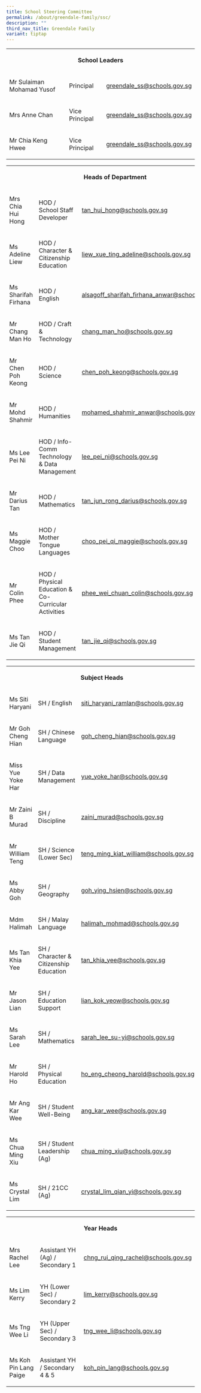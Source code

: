```yaml
---
title: School Steering Committee
permalink: /about/greendale-family/ssc/
description: ""
third_nav_title: Greendale Family
variant: tiptap
---
```

<table style="minWidth: 75px">
<colgroup>
<col>
<col>
<col>
</colgroup>
<tbody>
<tr>
<th rowspan="1" colspan="3">
<p>School Leaders</p>
</th>
</tr>
<tr>
<td rowspan="1" colspan="1">
<p>Mr Sulaiman Mohamad Yusof</p>
</td>
<td rowspan="1" colspan="1">
<p>Principal</p>
</td>
<td rowspan="1" colspan="1">
<p><a href="mailto:greendale_ss@schools.gov.sg" rel="noopener noreferrer nofollow" target="_blank">greendale_ss@schools.gov.sg</a>
</p>
</td>
</tr>
<tr>
<td rowspan="1" colspan="1">
<p>Mrs Anne Chan</p>
</td>
<td rowspan="1" colspan="1">
<p>Vice Principal</p>
</td>
<td rowspan="1" colspan="1">
<p><a href="mailto:greendale_ss@schools.gov.sg" rel="noopener noreferrer nofollow" target="_blank">greendale_ss@schools.gov.sg</a>
</p>
</td>
</tr>
<tr>
<td rowspan="1" colspan="1">
<p>Mr Chia Keng Hwee</p>
</td>
<td rowspan="1" colspan="1">
<p>Vice Principal</p>
</td>
<td rowspan="1" colspan="1">
<p><a href="mailto:greendale_ss@schools.gov.sg" rel="noopener noreferrer nofollow" target="_blank">greendale_ss@schools.gov.sg</a>
</p>
</td>
</tr>
</tbody>
</table>
<table style="minWidth: 75px">
<colgroup>
<col>
<col>
<col>
</colgroup>
<tbody>
<tr>
<th rowspan="1" colspan="3">
<p>Heads of Department</p>
</th>
</tr>
<tr>
<td rowspan="1" colspan="1">
<p>Mrs Chia Hui Hong</p>
</td>
<td rowspan="1" colspan="1">
<p>HOD / School Staff Developer</p>
</td>
<td rowspan="1" colspan="1">
<p><a href="mailto:tan_hui_hong@schools.gov.sg" rel="noopener noreferrer nofollow" target="_blank">tan_hui_hong@schools.gov.sg</a>
</p>
</td>
</tr>
<tr>
<td rowspan="1" colspan="1">
<p>Ms Adeline Liew</p>
</td>
<td rowspan="1" colspan="1">
<p>HOD / Character &amp; Citizenship Education</p>
</td>
<td rowspan="1" colspan="1">
<p><a href="mailto:liew_xue_ting_adeline@schools.gov.sg" rel="noopener noreferrer nofollow" target="_blank">liew_xue_ting_adeline@schools.gov.sg</a>
</p>
</td>
</tr>
<tr>
<td rowspan="1" colspan="1">
<p>Ms Sharifah Firhana</p>
</td>
<td rowspan="1" colspan="1">
<p>HOD / English</p>
</td>
<td rowspan="1" colspan="1">
<p><a href="mailto:alsagoff_sharifah_firhana_anwar@schools.gov.sg" rel="noopener noreferrer nofollow" target="_blank">alsagoff_sharifah_firhana_anwar@schools.gov.sg</a>
</p>
</td>
</tr>
<tr>
<td rowspan="1" colspan="1">
<p>Mr Chang Man Ho</p>
</td>
<td rowspan="1" colspan="1">
<p>HOD / Craft &amp; Technology</p>
</td>
<td rowspan="1" colspan="1">
<p><a href="mailto:chang_man_ho@schools.gov.sg" rel="noopener noreferrer nofollow" target="_blank">chang_man_ho@schools.gov.sg</a>
</p>
</td>
</tr>
<tr>
<td rowspan="1" colspan="1">
<p>Mr Chen Poh Keong</p>
</td>
<td rowspan="1" colspan="1">
<p>HOD / Science</p>
</td>
<td rowspan="1" colspan="1">
<p><a href="mailto:chen_poh_keong@moe.edu.sg" rel="noopener noreferrer nofollow" target="_blank">chen_poh_keong@schools.gov.sg</a>
</p>
</td>
</tr>
<tr>
<td rowspan="1" colspan="1">
<p>Mr Mohd Shahmir</p>
</td>
<td rowspan="1" colspan="1">
<p>HOD / Humanities</p>
</td>
<td rowspan="1" colspan="1">
<p><a href="mailto:mohamed_shahmir_anwar@schools.gov.sg" rel="noopener noreferrer nofollow" target="_blank">mohamed_shahmir_anwar@schools.gov.sg</a>
</p>
</td>
</tr>
<tr>
<td rowspan="1" colspan="1">
<p>Ms Lee Pei Ni</p>
</td>
<td rowspan="1" colspan="1">
<p>HOD / Info-Comm Technology &amp; Data Management</p>
</td>
<td rowspan="1" colspan="1">
<p><a href="mailto:lee_pei_ni@schools.gov.sg" rel="noopener noreferrer nofollow" target="_blank">lee_pei_ni@schools.gov.sg</a>
</p>
</td>
</tr>
<tr>
<td rowspan="1" colspan="1">
<p>Mr Darius Tan</p>
</td>
<td rowspan="1" colspan="1">
<p>HOD / Mathematics</p>
</td>
<td rowspan="1" colspan="1">
<p><a href="mailto:tan_jun_rong_darius@schools.gov.sg" rel="noopener noreferrer nofollow" target="_blank">tan_jun_rong_darius@schools.gov.sg</a>
</p>
</td>
</tr>
<tr>
<td rowspan="1" colspan="1">
<p>Ms Maggie Choo</p>
</td>
<td rowspan="1" colspan="1">
<p>HOD / Mother Tongue Languages</p>
</td>
<td rowspan="1" colspan="1">
<p><a href="mailto:choo_pei_qi_maggie@schools.gov.sg" rel="noopener noreferrer nofollow" target="_blank">choo_pei_qi_maggie@schools.gov.sg</a>
</p>
</td>
</tr>
<tr>
<td rowspan="1" colspan="1">
<p>Mr Colin Phee</p>
</td>
<td rowspan="1" colspan="1">
<p>HOD / Physical Education &amp; Co-Curricular Activities</p>
</td>
<td rowspan="1" colspan="1">
<p><a href="mailto:phee_wei_chuan_colin@schools.gov.sg" rel="noopener noreferrer nofollow" target="_blank">phee_wei_chuan_colin@schools.gov.sg</a>
</p>
</td>
</tr>
<tr>
<td rowspan="1" colspan="1">
<p>Ms Tan Jie Qi</p>
</td>
<td rowspan="1" colspan="1">
<p>HOD / Student Management</p>
</td>
<td rowspan="1" colspan="1">
<p><a href="mailto:tan_jie_qi@schools.gov.sg" rel="noopener noreferrer nofollow" target="_blank">tan_jie_qi@schools.gov.sg</a>
</p>
</td>
</tr>
</tbody>
</table>
<table style="minWidth: 75px">
<colgroup>
<col>
<col>
<col>
</colgroup>
<tbody>
<tr>
<th rowspan="1" colspan="3">
<p>Subject Heads</p>
</th>
</tr>
<tr>
<td rowspan="1" colspan="1">
<p>Ms Siti Haryani</p>
</td>
<td rowspan="1" colspan="1">
<p>SH / English</p>
</td>
<td rowspan="1" colspan="1">
<p><a href="mailto:siti_haryani_ramlan@schools.gov.sg" rel="noopener noreferrer nofollow" target="_blank">siti_haryani_ramlan@schools.gov.sg</a>
</p>
</td>
</tr>
<tr>
<td rowspan="1" colspan="1">
<p>Mr Goh Cheng Hian</p>
</td>
<td rowspan="1" colspan="1">
<p>SH / Chinese Language</p>
</td>
<td rowspan="1" colspan="1">
<p><a href="mailto:goh_cheng_hian@schools.gov.sg" rel="noopener noreferrer nofollow" target="_blank">goh_cheng_hian@schools.gov.sg</a>
</p>
</td>
</tr>
<tr>
<td rowspan="1" colspan="1">
<p>Miss Yue Yoke Har</p>
</td>
<td rowspan="1" colspan="1">
<p>SH / Data Management</p>
</td>
<td rowspan="1" colspan="1">
<p><a href="mailto:yue_yoke_har@schools.gov.sg" rel="noopener noreferrer nofollow" target="_blank">yue_yoke_har@schools.gov.sg</a>
</p>
</td>
</tr>
<tr>
<td rowspan="1" colspan="1">
<p>Mr Zaini B Murad</p>
</td>
<td rowspan="1" colspan="1">
<p>SH / Discipline</p>
</td>
<td rowspan="1" colspan="1">
<p><a href="mailto:zaini_murad@schools.gov.sg" rel="noopener noreferrer nofollow" target="_blank">zaini_murad@schools.gov.sg</a>
</p>
</td>
</tr>
<tr>
<td rowspan="1" colspan="1">
<p>Mr William Teng</p>
</td>
<td rowspan="1" colspan="1">
<p>SH / Science (Lower Sec)</p>
</td>
<td rowspan="1" colspan="1">
<p><a href="mailto:teng_ming_kiat_william@schools.gov.sg" rel="noopener noreferrer nofollow" target="_blank">teng_ming_kiat_william@schools.gov.sg</a>
</p>
</td>
</tr>
<tr>
<td rowspan="1" colspan="1">
<p>Ms Abby Goh</p>
</td>
<td rowspan="1" colspan="1">
<p>SH / Geography</p>
</td>
<td rowspan="1" colspan="1">
<p><a href="mailto:goh_ying_hsien@schools.gov.sg" rel="noopener noreferrer nofollow" target="_blank">goh_ying_hsien@schools.gov.sg</a>
</p>
</td>
</tr>
<tr>
<td rowspan="1" colspan="1">
<p>Mdm Halimah</p>
</td>
<td rowspan="1" colspan="1">
<p>SH / Malay Language</p>
</td>
<td rowspan="1" colspan="1">
<p><a href="mailto:halimah_mohmad@schools.gov.sg" rel="noopener noreferrer nofollow" target="_blank">halimah_mohmad@schools.gov.sg</a>
</p>
</td>
</tr>
<tr>
<td rowspan="1" colspan="1">
<p>Ms Tan Khia Yee</p>
</td>
<td rowspan="1" colspan="1">
<p>SH / Character &amp; Citizenship Education</p>
</td>
<td rowspan="1" colspan="1">
<p><a href="mailto:tan_khia_yee@schools.gov.sg" rel="noopener noreferrer nofollow" target="_blank">tan_khia_yee@schools.gov.sg</a>
</p>
</td>
</tr>
<tr>
<td rowspan="1" colspan="1">
<p>Mr Jason Lian</p>
</td>
<td rowspan="1" colspan="1">
<p>SH / Education Support</p>
</td>
<td rowspan="1" colspan="1">
<p><a href="mailto:lian_kok_yeow@schools.gov.sg" rel="noopener noreferrer nofollow" target="_blank">lian_kok_yeow@schools.gov.sg</a>
</p>
</td>
</tr>
<tr>
<td rowspan="1" colspan="1">
<p>Ms Sarah Lee</p>
</td>
<td rowspan="1" colspan="1">
<p>SH / Mathematics</p>
</td>
<td rowspan="1" colspan="1">
<p><a href="mailto:sarah_lee_su-yi@schools.gov.sg" rel="noopener noreferrer nofollow" target="_blank">sarah_lee_su-yi@schools.gov.sg</a>
</p>
</td>
</tr>
<tr>
<td rowspan="1" colspan="1">
<p>Mr Harold Ho</p>
</td>
<td rowspan="1" colspan="1">
<p>SH / Physical Education</p>
</td>
<td rowspan="1" colspan="1">
<p><a href="mailto:ho_eng_cheong_harold@schools.gov.sg" rel="noopener noreferrer nofollow" target="_blank">ho_eng_cheong_harold@schools.gov.sg</a>
</p>
</td>
</tr>
<tr>
<td rowspan="1" colspan="1">
<p>Mr Ang Kar Wee</p>
</td>
<td rowspan="1" colspan="1">
<p>SH / Student Well-Being</p>
</td>
<td rowspan="1" colspan="1">
<p><a href="mailto:ang_kar_wee@schools.gov.sg" rel="noopener noreferrer nofollow" target="_blank">ang_kar_wee@schools.gov.sg</a>
</p>
</td>
</tr>
<tr>
<td rowspan="1" colspan="1">
<p>Ms Chua Ming Xiu</p>
</td>
<td rowspan="1" colspan="1">
<p>SH / Student Leadership (Ag)</p>
</td>
<td rowspan="1" colspan="1">
<p><a href="mailto:chua_ming_xiu@schools.gov.sg" rel="noopener noreferrer nofollow" target="_blank">chua_ming_xiu@schools.gov.sg</a>
</p>
</td>
</tr>
<tr>
<td rowspan="1" colspan="1">
<p>Ms Crystal Lim</p>
</td>
<td rowspan="1" colspan="1">
<p>SH / 21CC (Ag)</p>
</td>
<td rowspan="1" colspan="1">
<p><a href="mailto:crystal_lim_qian_yi@schools.gov.sg" rel="noopener noreferrer nofollow" target="_blank">crystal_lim_qian_yi@schools.gov.sg</a>
</p>
</td>
</tr>
</tbody>
</table>
<table style="minWidth: 75px">
<colgroup>
<col>
<col>
<col>
</colgroup>
<tbody>
<tr>
<th rowspan="1" colspan="3">
<p>Year Heads</p>
</th>
</tr>
<tr>
<td rowspan="1" colspan="1">
<p>Mrs Rachel Lee</p>
</td>
<td rowspan="1" colspan="1">
<p>Assistant YH (Ag) / Secondary 1</p>
</td>
<td rowspan="1" colspan="1">
<p><a href="mailto:chng_rui_qing_rachel@schools.gov.sg" rel="noopener noreferrer nofollow" target="_blank">chng_rui_qing_rachel@schools.gov.sg</a>
</p>
</td>
</tr>
<tr>
<td rowspan="1" colspan="1">
<p>Ms Lim Kerry</p>
</td>
<td rowspan="1" colspan="1">
<p>YH (Lower Sec) / Secondary 2</p>
</td>
<td rowspan="1" colspan="1">
<p><a href="mailto:lim_kerry@schools.gov.sg" rel="noopener noreferrer nofollow" target="_blank">lim_kerry@schools.gov.sg</a>
</p>
</td>
</tr>
<tr>
<td rowspan="1" colspan="1">
<p>Ms Tng Wee Li</p>
</td>
<td rowspan="1" colspan="1">
<p>YH (Upper Sec) / Secondary 3</p>
</td>
<td rowspan="1" colspan="1">
<p><a href="mailto:tng_wee_li@schools.gov.sg" rel="noopener noreferrer nofollow" target="_blank">tng_wee_li@schools.gov.sg</a>
</p>
</td>
</tr>
<tr>
<td rowspan="1" colspan="1">
<p>Ms Koh Pin Lang Paige</p>
</td>
<td rowspan="1" colspan="1">
<p>Assistant YH / Secondary 4 &amp; 5</p>
</td>
<td rowspan="1" colspan="1">
<p><a href="mailto:koh_pin_lang@schools.gov.sg" rel="noopener noreferrer nofollow" target="_blank">koh_pin_lang@schools.gov.sg</a>
</p>
</td>
</tr>
</tbody>
</table>
<p></p>